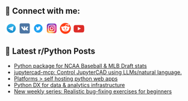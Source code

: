 ## 🔎 Connect with me:
[<img src="https://github.com/bullbesh/bullbesh/blob/main/images/Telegram.png" width="32" height="32" />](https://t.me/bullbesh)
[<img src="https://github.com/bullbesh/bullbesh/blob/main/images/VK.png" width="32" height="32" />](https://vk.com/bullbesh)
[<img src="https://github.com/bullbesh/bullbesh/blob/main/images/Twitter.png" width="32" height="32" />](https://twitter.com/bullbesh1)
[<img src="https://github.com/bullbesh/bullbesh/blob/main/images/Instagram.png" width="32" height="32" />](https://www.instagram.com/bullbesh)
[<img src="https://github.com/bullbesh/bullbesh/blob/main/images/Reddit.png" width="32" height="32" />](https://www.reddit.com/user/bullbesh)
[<img src="https://github.com/bullbesh/bullbesh/blob/main/images/YouTube.png" width="32" height="32" />](https://www.youtube.com/channel/UCtfjRs6uzgq5mfm8S06WTcg)

## 📕 Latest r/Python Posts
<!-- BLOG-POST-LIST:START -->
- [Python package for NCAA Baseball &amp; MLB Draft stats](https://www.reddit.com/r/Python/comments/1n16al4/python_package_for_ncaa_baseball_mlb_draft_stats/)
- [jupytercad-mcp: Control JupyterCAD using LLMs/natural language.](https://www.reddit.com/r/Python/comments/1n10c30/jupytercadmcp_control_jupytercad_using/)
- [Platforms &gt; self hosting python web apps](https://www.reddit.com/r/Python/comments/1n0znzh/platforms_self_hosting_python_web_apps/)
- [Python DX for data &amp; analytics infrastructure](https://www.reddit.com/r/Python/comments/1n0yv7u/python_dx_for_data_analytics_infrastructure/)
- [New weekly series: Realistic bug-fixing exercises for beginners](https://www.reddit.com/r/Python/comments/1n0yj9r/new_weekly_series_realistic_bugfixing_exercises/)
<!-- BLOG-POST-LIST:END -->

